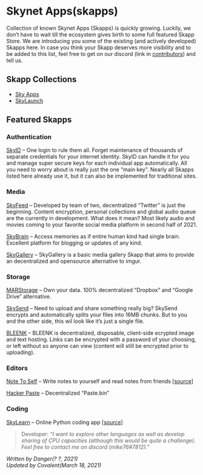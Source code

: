 # Skynet Apps(skapps)

Collection of known Skynet Apps (Skapps) is quickly growing. Luckily, we don’t have to wait till the ecosystem gives birth to some full featured Skapp Store. We are introducing you some of the existing (and actively developed) Skapps here. In case you think your Skapp deserves more visibility and to be added to this list, feel free to get on our discord (link in [contributors](/help/contributors/index.en.html)) and tell us.

## Skapp Collections
* [Sky Apps](https://skyapps.hns.siasky.net/#/apps/all)
* [SkyLaunch](https://siasky.net/nAAkTFlVpsgX1-zyEPGy4bNycQW4Jjf2YztegtXHvNIRVw/)

## Featured Skapps
### Authentication
[SkyID](https://sky-id.hns.siasky.net/) – One login to rule them all. Forget maintenance of thousands of separate credentials for your internet identity. SkyID can handle it for you and manage super secure keys for each individual app automatically. All you need to worry about is really just the one “main key”. Nearly all Skapps listed here already use it, but it can also be implemented for traditional sites.
### Media
[SkyFeed](https://skyfeed.hns.siasky.net/#/) – Developed by team of two, decentralized “Twitter” is just the beginning. Content encryption, personal collections and global audio queue are the currently in development. What does it mean? Most likely audio and movies coming to your favorite social media platform in second half of 2021.

[SkyBrain](https://skybrain.hns.siasky.net/#/) – Access memories as if entire human kind had single brain. Excellent platform for blogging or updates of any kind.

[SkyGallery](https://skygallery.hns.siasky.net/#/) – SkyGallery is a basic media gallery Skapp that aims to provide an decentralized and opensource alternative to imgur.
### Storage
[MARStorage](https://marstorage.hns.siasky.net/) – Own your data. 100% decentralized “Dropbox” and “Google Drive” alternative.

[SkySend](https://skysend.hns.siasky.net/) – Need to upload and share something really big? SkySend encrypts and automatically splits your files into 16MB chunks. But to you and the other side, this wil look like it’s just a single file.

[BLEENK](https://bleenk.io/) – BLEENK is decentralized, disposable, client-side ecrypted image and text hosting. Links can be encrypted with a password of your choosing, or left without so anyone can view (content will still be encrypted prior to uploading).
### Editors
[Note To Self](https://note-to-self.hns.siasky.net/) – Write notes to yourself and read notes from friends [[source]](https://github.com/kwypchlo/note-to-self)

[Hacker Paste](https://hackerpaste.hns.siasky.net/) – Decentralized “Paste.bin”
### Coding

[SkyLearn](https://skylearn.hns.siasky.net/) – Online Python coding app [[source]](https://github.com/mike76-dev/skylearn)

>Developer: *“I want to explore other languages as well as develop sharing of CPU capacities (although this would be quite a challenge). Feel free to contact me on discord (mike76#7812).”*

*Written by Danger(? ?, 2021)*  
*Updated by Covalent(March 18, 2021)*
